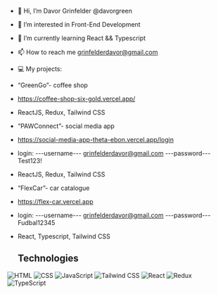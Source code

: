 - 👋 Hi, I’m Davor Grinfelder @davorgreen
- 👀 I’m interested in Front-End Development
- 🌱 I’m currently learning React && Typescript
- 📫 How to reach me grinfelderdavor@gmail.com
- 💻 My projects:
- “GreenGo”- coffee shop
- https://coffee-shop-six-gold.vercel.app/
- ReactJS, Redux, Tailwind CSS
- “PAWConnect”- social media app
- https://social-media-app-theta-ebon.vercel.app/login
- login:
---username---
 grinfelderdavor@gmail.com
---password---
  Test123!
- ReactJS, Redux, Tailwind CSS
- “FlexCar”- car catalogue 
- https://flex-car.vercel.app
- login:
---username---
 grinfelderdavor@gmail.com
---password---
  Fudbal12345
- React, Typescript, Tailwind CSS

  ## Technologies

![HTML](https://img.shields.io/badge/HTML-E34F26?style=for-the-badge&logo=html5&logoColor=white)
![CSS](https://img.shields.io/badge/CSS-1572B6?style=for-the-badge&logo=css3&logoColor=white)
![JavaScript](https://img.shields.io/badge/JavaScript-F7DF1E?style=for-the-badge&logo=javascript&logoColor=black)
![Tailwind CSS](https://img.shields.io/badge/Tailwind_CSS-38B2AC?style=for-the-badge&logo=tailwind-css&logoColor=white)
![React](https://img.shields.io/badge/React-20232A?style=for-the-badge&logo=react&logoColor=61DAFB)
![Redux](https://img.shields.io/badge/Redux-764ABC?style=for-the-badge&logo=redux&logoColor=white)
![TypeScript](https://img.shields.io/badge/TypeScript-007ACC?style=for-the-badge&logo=typescript&logoColor=white)





